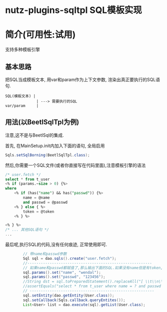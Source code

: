 nutz-plugins-sqltpl SQL模板实现
==================================

简介(可用性:试用)
==================================

支持多种模板引擎

## 基本思路

把SQL当成模板文本, 用var和param作为上下文参数, 渲染出真正要执行的SQL语句.

```
SQL(模板文本) |
              | ---> 需要执行的SQL
var/param     |
```

## 用法(以BeetlSqlTpl为例)

注意,这不是与BeetlSql的集成.

首先, 在MainSetup.init内加入下面的语句, 全局启用

```java
Sqls.setSqlBorning(BeetlSqlTpl.class);
```

然后,你需要一个SQL文件(或者你直接写在代码里面),注意模板引擎的语法

```sql
/* user.fetch */
select * from t_user 
<% if (params.~size > 0) {%>
where
	<% if (has("name") && has("passwd")) {%>
		name = @name
		and passwd = @passwd
	<% } else { %>
		token = @token
	<% } %>

<% } %>
/* ... 其他SQL语句 */
...
```

最后呢,执行SQL的代码,没有任何痕迹, 正常使用即可.

```java
        // 带name和passwd参数
        Sql sql = dao.sqls().create("user.fetch");
        //--------------------------------------------------------
        // 如果name和passwd都赋值了,那么输出下面的SQL.如果没有name但是有token,输出的SQL就应该是 select * from t_user where token = @token
        sql.params().set("name", "wendal");
        sql.params().set("passwd", "123456");
        //String dst = sql.toPreparedStatement().replaceAll("[ \\t\\n\\r]", "");
        //assertEquals("select * from t_user where name = ? and passwd = ?".replaceAll(" ", ""), dst);
        // --------------------------------------------------------
        sql.setEntity(dao.getEntity(User.class));
        sql.setCallback(Sqls.callback.queryEntites());
        List<User> list = dao.execute(sql).getList(User.class);
```